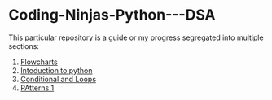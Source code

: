 # Coding-Ninjas-Python---DSA

This particular repository is a guide or my progress segregated into multiple sections:

1. [Flowcharts](https://github.com/haspdecrypted/Coding-Ninjas-Python---DSA/tree/main/Flowchart)
2. [Intoduction to python](https://github.com/haspdecrypted/Coding-Ninjas-Python---DSA/tree/main/Intro%20to%20python)
3. [Conditional and Loops](https://github.com/haspdecrypted/Coding-Ninjas-Python---DSA/tree/main/conditional%20and%20loops)
4. [PAtterns 1](https://github.com/haspdecrypted/Coding-Ninjas-Python---DSA/tree/main/patterns1)
  

